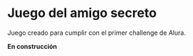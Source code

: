 # Juego del amigo secreto
<p>Juego creado para cumplir con el primer challenge de Alura.</p>

**En construcción**
